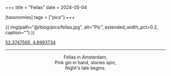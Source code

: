 +++
title = "Fellas"
date = 2024-05-04

[taxonomies]
tags = ["pics"]
+++



{{ img(path="@/blog/pics/fellas.jpg", alt="Pic", extended_width_pct=0.2, caption="") }}
<figcaption> <a href="https://www.google.com/maps/@52.3747565,4.8993734,3a,75y,185.29h,87t/data=!3m7!1e1!3m5!1sVh79pqJa9e8hCbvFdl0e7A!2e0!6shttps:%2F%2Fstreetviewpixels-pa.googleapis.com%2Fv1%2Fthumbnail%3Fpanoid%3DVh79pqJa9e8hCbvFdl0e7A%26cb_client%3Dmaps_sv.tactile.gps%26w%3D203%26h%3D100%26yaw%3D147.13043%26pitch%3D0%26thumbfov%3D100!7i16384!8i8192?entry=ttu">52.3747565, 4.8993734</a></figcaption>


 

 ---


<center>Fellas in Amsterdam, </center>

<center>Pink gin in hand, stories spin, </center>

<center>Night's tale begins. </center>


